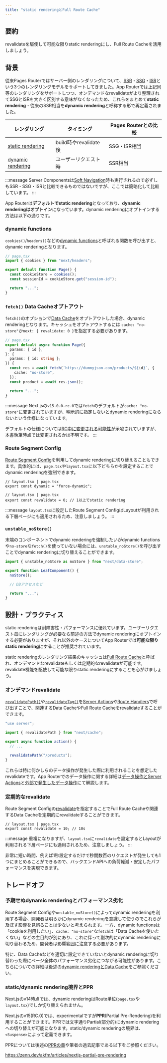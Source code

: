 ```yaml
---
title: "static renderingとFull Route Cache"
---
```


## 要約

revalidateを駆使して可能な限りstatic renderingにし、Full Route Cacheを活用しましょう。

## 背景

従来Pages Routerではサーバー側のレンダリングについて、[SSR](https://nextjs.org/docs/pages/building-your-application/rendering/server-side-rendering)・[SSG](https://nextjs.org/docs/pages/building-your-application/rendering/static-site-generation)・[ISR](https://nextjs.org/docs/pages/building-your-application/data-fetching/incremental-static-regeneration)という3つのレンダリングモデルをサポートしてきました。App Routerでは上記同等のレンダリングをサポートしつつ、オンデマンドなrevalidateがより整理されてSSGとISRを大きく区別する意味がなくなったため、これらをまとめて**static rendering**・従来のSSR相当を**dynamic rendering**と呼称する形で再定義されました。

| レンダリング                                                                                                                   | タイミング            | Pages Routerとの比較 |
| ------------------------------------------------------------------------------------------------------------------------------ | --------------------- | -------------------- |
| [static rendering](https://nextjs.org/docs/app/building-your-application/rendering/server-components#static-rendering-default) | build時やrevalidate後 | SSG・ISR相当         |
| [dynamic rendering](https://nextjs.org/docs/app/building-your-application/rendering/server-components#dynamic-rendering)       | ユーザーリクエスト時  | SSR相当              |

:::message
Server Componentsは[Soft Navigation](https://nextjs.org/docs/app/building-your-application/routing/linking-and-navigating#5-soft-navigation)時も実行されるので必ずしもSSR・SSG・ISRと比較できるものではないですが、ここでは簡略化して比較しています。
:::

App Routerは**デフォルトでstatic rendering**となっており、**dynamic renderingはオプトイン**になっています。dynamic renderingにオプトインする方法は以下の通りです。

### dynamic functions

`cookies()`/`headers()`などの[dynamic functions](https://nextjs.org/docs/app/building-your-application/rendering/server-components#dynamic-functions)と呼ばれる関数を呼び出すと、dynamic renderingとなります。

```ts
// page.tsx
import { cookies } from "next/headers";

export default function Page() {
  const cookieStore = cookies();
  const sessionId = cookieStore.get("session-id");

  return "...";
}
```

### `fetch()` Data Cacheオプトアウト

`fetch()`のオプションで[Data Cache](https://nextjs.org/docs/app/building-your-application/caching#data-cache)をオプトアウトした場合、dynamic renderingとなります。キャッシュをオプトアウトするには
`cache: "no-store"`か`next: { revalidate: 0 }`を指定する必要があります。

```ts
// page.tsx
export default async function Page({
  params: { id },
}: {
  params: { id: string };
}) {
  const res = await fetch(`https://dummyjson.com/products/${id}`, {
    cache: "no-store",
  });
  const product = await res.json();

  return "...";
}
```

:::message
Next.jsの`v15.0.0-rc.0`では`fetch`のデフォルトが`cache: "no-store"`に変更されていますが、明示的に指定しないとdynamic renderingにならないという仕様になっています。

デフォルトの仕様については[RC中に変更される可能性](https://x.com/feedthejim/status/1794778189354705190)が示唆されていますが、本書執筆時点では変更されるかは不明です。
:::

### Route Segment Config

[Route Segment Config](https://nextjs.org/docs/app/api-reference/file-conventions/route-segment-config)を利用してdynamic renderingに切り替えることもできます。具体的には、`page.tsx`や`layout.tsx`に以下どちらかを設定することでdynamic renderingを強制できます。

```tsx
// layout.tsx | page.tsx
export const dynamic = "force-dynamic";
```

```tsx
// layout.tsx | page.tsx
export const revalidate = 0; // 1以上でstatic rendering
```

:::message
`layout.tsx`に設定したRoute Segment ConfigはLayoutが利用される下層ページにも適用されるため、注意しましょう。
:::

### `unstable_noStore()`

末端のコンポーネントでdynamic renderingを強制したいがdynamic functionsや`no-store`な`fetch()`を使っていない場合には、`unstable_noStore()`を呼び出すことでdynamic renderingに切り替えることができます。

```ts
import { unstable_noStore as noStore } from "next/data-store";

export function LeafComponent() {
  noStore();

  // DBアクセスなど

  return "...";
}
```

## 設計・プラクティス

static renderingは耐障害性・パフォーマンスに優れています。ユーザーリクエスト毎にレンダリングが必要なら前述の方法でdynamic renderingにオプトインする必要がありますが、それ以外のケースについてApp Routerでは**可能な限りstatic renderingにする**ことが推奨されています。

static renderingのレンダリング結果のキャッシュは[Full Route Cache](https://nextjs.org/docs/app/building-your-application/caching#full-route-cache)と呼ばれ、オンデマンドなrevalidateもしくは定期的なrevalidateが可能です。revalidate機能を駆使して可能な限りstatic renderingにすることを心がけましょう。

### オンデマンドrevalidate

[`revalidatePath()`](https://nextjs.org/docs/app/api-reference/functions/revalidatePath)や[`revalidateTag()`](https://nextjs.org/docs/app/api-reference/functions/revalidateTag)を[Server Actions](https://nextjs.org/docs/app/building-your-application/data-fetching/server-actions-and-mutations)や[Route Handlers](https://nextjs.org/docs/app/building-your-application/routing/route-handlers)で呼び出すことで、関連するData CacheやFull Route Cacheをrevalidateすることができます。

```ts
"use server";

import { revalidatePath } from "next/cache";

export async function action() {
  // ...

  revalidatePath("/products");
}
```

これらは特に何かしらのデータ操作が発生した際に利用されることを想定したrevalidateです。App Routerでのデータ操作に関する詳細は[データ操作とServer Actions](part_2_data_mutation_inner)と[外部で発生したデータ操作](part_2_data_mutation_outer)にて解説します。

### 定期的なrevalidate

Route Segment Configの[revalidate](https://nextjs.org/docs/app/api-reference/file-conventions/route-segment-config#revalidate)を指定することでFull Route Cacheや関連するData Cacheを定期的にrevalidateすることができます。

```tsx
// layout.tsx | page.tsx
export const revalidate = 10; // 10s
```

:::message
重複になりますが、`layout.tsx`に`revalidate`を設定するとLayoutが利用される下層ページにも適用されるため、注意しましょう。
:::

非常に短い時間、例えば1秒設定するだけで秒間数百のリクエストが発生しても1つにまとめることができるので、バックエンドAPIへの負荷軽減・安定したパフォーマンスを実現できます。

## トレードオフ

### 予期せぬdynamic renderingとパフォーマンス劣化

Route Segment Configや`unstable_noStore()`によってdynamic renderingを利用する場合、開発者は明らかにdynamic renderingを意識して使うのでこれらが及ぼす影響を見誤ることは少ないと考えられます。一方、dynamic functionsは「cookieを利用したい」、`cache: "no-store"`な`fetch`は「Data Cacheを使いたくない」などの主目的が別にあり、これに伴って副次的にdynamic renderingに切り替わるため、開発者は影響範囲に注意する必要があります。

特に、Data Cacheなどを適切に設定できていないとdynamic renderingに切り替わった際にページ全体のパフォーマンス劣化につながる可能性があります。こちらについての詳細は後述の[dynamic renderingとData Cache](part_2_dynamic_rendering_data_cache)をご参照ください。

### static/dynamic rendering境界とPPR

Next.jsのv14時点では、dynamic renderingはRoute単位(`page.tsx`や`layout.tsx`)でしか切り替えられません。

Next.jsのv15(RC.0)では、experimentalですが**PPR**(Partial Pre-Rendering)を利用することができます。PPRでは文字通りPartial(部分的)にdynamic renderingへの切り替えが可能になります。static/dynamic renderingの境界は、`<Suspense>`によって定義できます。

PPRについては後述の[PPRの章](part_3_partial_pre_rendering)や筆者の過去記事である以下をご参照ください。

https://zenn.dev/akfm/articles/nextjs-partial-pre-rendering
